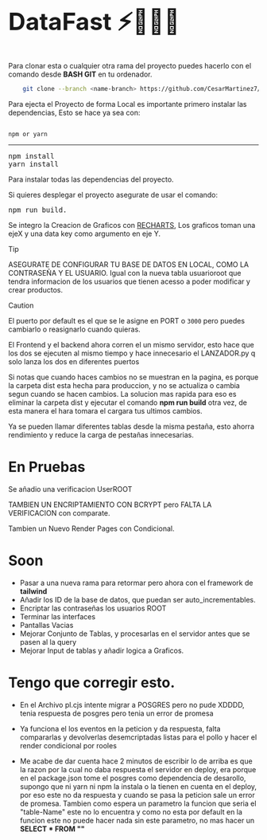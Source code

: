 
<h1 style="line-height:2; font-size: clamp(3rem,2rem,3rem);white-space: nowrap">DataFast ⚡👨🏻‍💻</h1>

Para clonar esta o cualquier otra rama del proyecto puedes hacerlo con el comando desde __BASH GIT__ en tu ordenador. 
```bash
    git clone --branch <name-branch> https://github.com/CesarMartinez7/DataFast
```
<p>Para ejecta el Proyecto de forma Local es importante primero instalar las dependencias, Esto se hace ya sea con:  </p>

<code>
npm or yarn
</code> 
<hr>

<pre>npm install 
yarn install
</pre>

Para instalar todas las dependencias del proyecto.



Si quieres desplegar el proyecto asegurate de usar el comando:
<pre>
npm run build.
</pre>

Se integro la Creacion de Graficos con [RECHARTS](https://recharts.org/en-US), Los graficos toman una ejeX y una data key como argumento en eje Y.


> [!TIP]
> ASEGURATE DE CONFIGURAR TU BASE DE DATOS EN LOCAL, COMO LA CONTRASEÑA Y EL USUARIO. Igual con la nueva tabla usuarioroot que tendra informacion de los usuarios que tienen acesso a poder modificar y crear productos.


> [!CAUTION]
> El puerto por default es el que se le asigne en PORT o <code>3000</code> pero puedes cambiarlo o reasignarlo cuando quieras.

El Frontend y el backend ahora corren el un mismo servidor, esto hace que los dos se ejecuten al mismo tiempo y hace innecesario el LANZADOR.py q solo lanza los dos en diferentes puertos

Si notas que cuando haces cambios no se muestran en la pagina, es porque la carpeta dist esta hecha para produccion, y no se actualiza o cambia segun cuando se hacen cambios. La solucion mas rapida para eso es eliminar la carpeta dist y ejecutar el comando __npm run build__ otra vez, de esta manera el hara tomara el cargara tus ultimos cambios.

Ya se pueden llamar diferentes tablas desde la misma pestaña, esto ahorra rendimiento y reduce la carga de pestañas innecesarias.

<h1>En Pruebas</h1>
Se añadio una verificacion UserROOT

TAMBIEN UN ENCRIPTAMIENTO CON BCRYPT pero FALTA LA VERIFICACION con comparate.

Tambien un Nuevo Render Pages con Condicional.

<h1>Soon</h1>

- Pasar a una nueva rama para retormar pero ahora con el framework de **tailwind**
- Añadir los ID de la base de datos, que puedan ser auto_incrementables.
- Encriptar las contraseñas los usuarios ROOT
- Terminar las interfaces 
- Pantallas Vacias
- Mejorar Conjunto de Tablas, y procesarlas en el servidor antes que se pasen al la query 
- Mejorar Input de tablas y añadir logica a Graficos.
# Tengo que corregir esto.
- En el Archivo pl.cjs intente migrar a POSGRES pero no pude XDDDD, tenia respuesta de posgres pero tenia un error de promesa
- Ya funciona el los eventos en la peticion y da respuesta, falta compararlas y devolverlas desemcriptadas listas para el pollo y hacer el render condicional por rooles


- Me acabe de dar cuenta hace 2 minutos de escribir lo de arriba es que la razon por la cual no daba respuesta el servidor en deploy, era porque en el package.json tome el posgres como dependencia de desarollo, supongo que ni yarn ni npm la instala o la tienen en cuenta en el deploy, por eso este no da respuesta y cuando se pasa la peticion sale un error de promesa. Tambien como espera un parametro la funcion que seria el "table-Name" este no lo encuentra y como no esta por default en la funcion este no puede hacer nada sin este parametro, no mas hacer un __SELECT * FROM ""__

